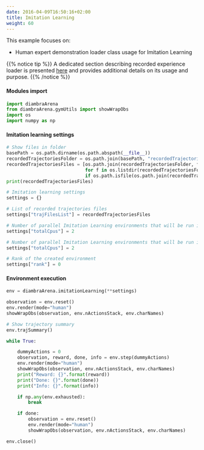 ```yaml
---
date: 2016-04-09T16:50:16+02:00
title: Imitation Learning
weight: 60
---
```


This example focuses on:
 - Human expert demonstration loader class usage for Imitation Learning

{{% notice tip %}}
A dedicated section describing recorded experience loader is presented <a href="/imitationlearning/#recorded-experience-loader">here</a> and provides additional details on its usage and purpose.
{{% /notice %}}

#### Modules import

```python
import diambraArena
from diambraArena.gymUtils import showWrapObs
import os
import numpy as np
```

#### Imitation learning settings

```python
# Show files in folder
basePath = os.path.dirname(os.path.abspath(__file__))
recordedTrajectoriesFolder = os.path.join(basePath, "recordedTrajectories")
recordedTrajectoriesFiles = [os.path.join(recordedTrajectoriesFolder, f)
                             for f in os.listdir(recordedTrajectoriesFolder)
                             if os.path.isfile(os.path.join(recordedTrajectoriesFolder, f))]
print(recordedTrajectoriesFiles)

# Imitation learning settings
settings = {}

# List of recorded trajectories files
settings["trajFilesList"] = recordedTrajectoriesFiles

# Number of parallel Imitation Learning environments that will be run in parallel
settings["totalCpus"] = 2

# Number of parallel Imitation Learning environments that will be run in parallel
settings["totalCpus"] = 2

# Rank of the created environment                                               
settings["rank"] = 0   
```

#### Environment execution

```python
env = diambraArena.imitationLearning(**settings)

observation = env.reset()
env.render(mode="human")
showWrapObs(observation, env.nActionsStack, env.charNames)

# Show trajectory summary
env.trajSummary()

while True:

    dummyActions = 0
    observation, reward, done, info = env.step(dummyActions)
    env.render(mode="human")
    showWrapObs(observation, env.nActionsStack, env.charNames)
    print("Reward: {}".format(reward))
    print("Done: {}".format(done))
    print("Info: {}".format(info))

    if np.any(env.exhausted):
        break

    if done:
        observation = env.reset()
        env.render(mode="human")
        showWrapObs(observation, env.nActionsStack, env.charNames)

env.close()
```
